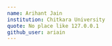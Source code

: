 ```yaml
---
name: Arihant Jain
institution: Chitkara University
quote: No place like 127.0.0.1
github_user: ariain
---
```

